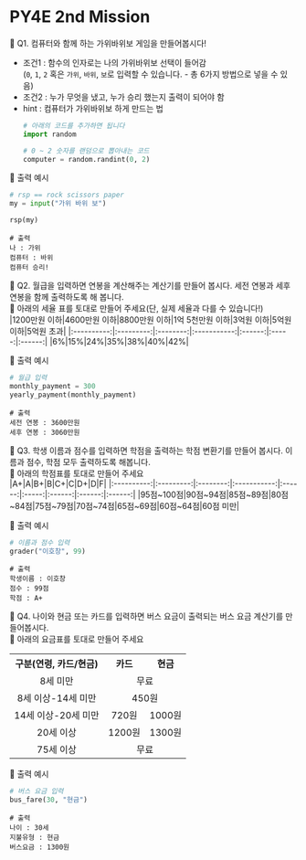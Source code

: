 # PY4E 2nd Mission

📌 Q1. 컴퓨터와 함께 하는 가위바위보 게임을 만들어봅시다!
* 조건1 : 함수의 인자로는 나의 가위바위보 선택이 들어감  
         (`0`, `1`, `2` 혹은 `가위`, `바위`, `보`로 입력할 수 있습니다. - 총 6가지 방법으로 넣을 수 있음)
* 조건2 : 누가 무엇을 냈고, 누가 승리 했는지 출력이 되어야 함
* hint : 컴퓨터가 가위바위보 하게 만드는 법
   ```python
   # 아래의 코드를 추가하면 됩니다
   import random
   
   # 0 ~ 2 숫자를 랜덤으로 뽑아내는 코드
   computer = random.randint(0, 2)
   ```
🔽 출력 예시
```python
# rsp == rock scissors paper
my = input("가위 바위 보")

rsp(my)
```
```
# 출력
나 : 가위
컴퓨터 : 바위
컴퓨터 승리!
```

📌 Q2. 월급을 입력하면 연봉을 계산해주는 계산기를 만들어 봅시다. 세전 연봉과 세후 연봉을 함께 출력하도록 해 봅니다.   
📑 아래의 세율 표를 토대로 만들어 주세요(단, 실제 세율과 다를 수 있습니다!)  
|1200만원 이하|4600만원 이하|8800만원 이하|1억 5천만원 이하|3억원 이하|5억원 이하|5억원 초과|
|:----------:|:---------:|:--------:|:-----------:|:------:|:-----:|:------:|
|6%|15%|24%|35%|38%|40%|42%|   

🔽 출력 예시
```python
# 월급 입력
monthly_payment = 300
yearly_payment(monthly_payment)
```
```
# 출력
세전 연봉 : 3600만원
세후 연봉 : 3060만원
```

📌 Q3. 학생 이름과 점수를 입력하면 학점을 출력하는 학점 변환기를 만들어 봅시다. 이름과 점수, 학점 모두 출력하도록 해봅니다.   
📑 아래의 학점표를 토대로 만들어 주세요   
|A+|A|B+|B|C+|C|D+|D|F|
|:----------:|:---------:|:--------:|:-----------:|:------:|:-----:|:------:|:------:|:------:|
|95점~100점|90점~94점|85점~89점|80점~84점|75점~79점|70점~74점|65점~69점|60점~64점|60점 미만|

🔽 출력 예시
```python
# 이름과 점수 입력
grader("이호창", 99)
```
```
# 출력
학생이름 : 이호창
점수 : 99점
학점 : A+
```

📌 Q4. 나이와 현금 또는 카드를 입력하면 버스 요금이 출력되는 버스 요금 계산기를 만들어봅시다.    
📑 아래의 요금표를 토대로 만들어 주세요
<table>
  <tr>
    <th>구분(연령, 카드/현금)</th>
    <th>카드</th>
    <th>현금</th>
  </tr>
  <tr>
    <td align = "center">8세 미만</td>
    <td align = "center" colspan = "2">무료</td>
  </tr>
  <tr>
    <td align = "center">8세 이상-14세 미만</td>
    <td align = "center" colspan = "2">450원</td>
  </tr>
  <tr>
    <td align = "center">14세 이상-20세 미만</td>
    <td align = "center">720원</td>
    <td align = "center">1000원</td>
  <tr>
    <td align = "center">20세 이상</td>
    <td align = "center">1200원</td>
    <td align = "center">1300원</td>
  <tr>
    <td align = "center">75세 이상</td>
    <td align = "center" colspan = "2">무료</td>
</table>

🔽 출력 예시
```python
# 버스 요금 입력
bus_fare(30, "현금")
```
```
# 출력
나이 : 30세
지불유형 : 현금
버스요금 : 1300원
```
